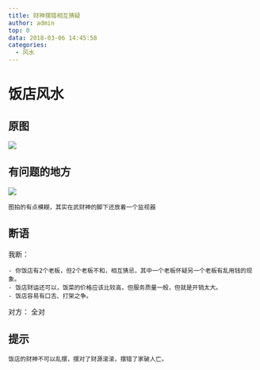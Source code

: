 ```yaml
---
title: 财神摆错相互猜疑
author: admin
top: 0
data: 2018-03-06 14:45:58
categories: 
  - 风水
---
```


# 饭店风水 #

## 原图 ##

![](http://fs-image.pull.net.cn/18-3-6/78770030.jpg!800)

## 有问题的地方 ##

![](http://fs-image.pull.net.cn/18-3-6/38428762.jpg!800)


    图拍的有点模糊，其实在武财神的脚下还放着一个监视器


## 断语 ##

我断：

    - 你饭店有2个老板，但2个老板不和，相互猜忌，其中一个老板怀疑另一个老板有乱用钱的现象。
    - 饭店财运还可以，饭菜的价格应该比较高，但服务质量一般，但就是开销太大。
    - 饭店容易有口舌、打架之争。

对方：
    	全对


## 提示 ## 

	饭店的财神不可以乱摆，摆对了财源滚滚，摆错了家破人亡。
